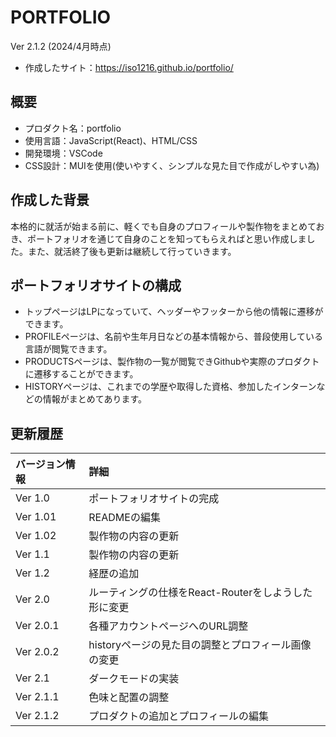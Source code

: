 # PORTFOLIO

Ver 2.1.2 (2024/4月時点)

- 作成したサイト：https://iso1216.github.io/portfolio/

## 概要

- プロダクト名：portfolio
- 使用言語：JavaScript(React)、HTML/CSS
- 開発環境：VSCode
- CSS設計：MUIを使用(使いやすく、シンプルな見た目で作成がしやすい為)

## 作成した背景

本格的に就活が始まる前に、軽くでも自身のプロフィールや製作物をまとめておき、ポートフォリオを通じて自身のことを知ってもらえればと思い作成しました。また、就活終了後も更新は継続して行っていきます。

## ポートフォリオサイトの構成

- トップページはLPになっていて、ヘッダーやフッターから他の情報に遷移ができます。
- PROFILEページは、名前や生年月日などの基本情報から、普段使用している言語が閲覧できます。
- PRODUCTSページは、製作物の一覧が閲覧できGithubや実際のプロダクトに遷移することができます。
- HISTORYページは、これまでの学歴や取得した資格、参加したインターンなどの情報がまとめてあります。

## 更新履歴

|バージョン情報|詳細|
|:--|:--|
|Ver 1.0|ポートフォリオサイトの完成|
|Ver 1.01|READMEの編集|
|Ver 1.02|製作物の内容の更新|
|Ver 1.1|製作物の内容の更新|
|Ver 1.2|経歴の追加|
|Ver 2.0|ルーティングの仕様をReact-Routerをしようした形に変更|
|Ver 2.0.1|各種アカウントページへのURL調整|
|Ver 2.0.2|historyページの見た目の調整とプロフィール画像の変更|
|Ver 2.1|ダークモードの実装|
|Ver 2.1.1|色味と配置の調整|
|Ver 2.1.2|プロダクトの追加とプロフィールの編集|
